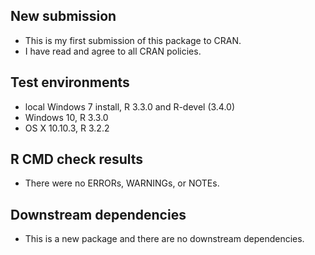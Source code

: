 ## New submission
* This is my first submission of this package to CRAN.
* I have read and agree to all CRAN policies.

## Test environments
* local Windows 7 install, R 3.3.0 and R-devel (3.4.0)
* Windows 10, R 3.3.0
* OS X 10.10.3, R 3.2.2

## R CMD check results
* There were no ERRORs, WARNINGs, or NOTEs. 

## Downstream dependencies
* This is a new package and there are no downstream dependencies.
